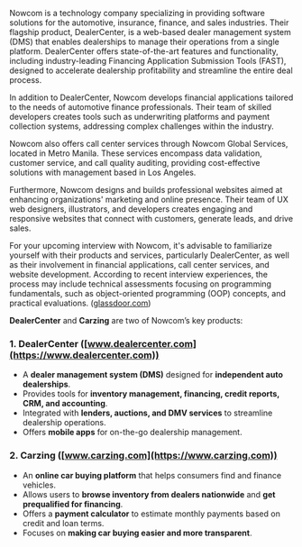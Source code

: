 Nowcom is a technology company specializing in providing software solutions for the automotive, insurance, finance, and sales industries. Their flagship product, DealerCenter, is a web-based dealer management system (DMS) that enables dealerships to manage their operations from a single platform. DealerCenter offers state-of-the-art features and functionality, including industry-leading Financing Application Submission Tools (FAST), designed to accelerate dealership profitability and streamline the entire deal process.

In addition to DealerCenter, Nowcom develops financial applications tailored to the needs of automotive finance professionals. Their team of skilled developers creates tools such as underwriting platforms and payment collection systems, addressing complex challenges within the industry.

Nowcom also offers call center services through Nowcom Global Services, located in Metro Manila. These services encompass data validation, customer service, and call quality auditing, providing cost-effective solutions with management based in Los Angeles.

Furthermore, Nowcom designs and builds professional websites aimed at enhancing organizations' marketing and online presence. Their team of UX web designers, illustrators, and developers creates engaging and responsive websites that connect with customers, generate leads, and drive sales.

For your upcoming interview with Nowcom, it's advisable to familiarize yourself with their products and services, particularly DealerCenter, as well as their involvement in financial applications, call center services, and website development. According to recent interview experiences, the process may include technical assessments focusing on programming fundamentals, such as object-oriented programming (OOP) concepts, and practical evaluations. ([glassdoor.com](https://www.glassdoor.com/Interview/Nowcom-Interview-Questions-E263932.htm?utm_source=chatgpt.com))

**DealerCenter** and **Carzing** are two of Nowcom’s key products:

### 1. **DealerCenter** ([www.dealercenter.com](https://www.dealercenter.com))

- A **dealer management system (DMS)** designed for **independent auto dealerships**.
- Provides tools for **inventory management, financing, credit reports, CRM, and accounting**.
- Integrated with **lenders, auctions, and DMV services** to streamline dealership operations.
- Offers **mobile apps** for on-the-go dealership management.

### 2. **Carzing** ([www.carzing.com](https://www.carzing.com))

- An **online car buying platform** that helps consumers find and finance vehicles.
- Allows users to **browse inventory from dealers nationwide** and **get prequalified for financing**.
- Offers a **payment calculator** to estimate monthly payments based on credit and loan terms.
- Focuses on **making car buying easier and more transparent**.